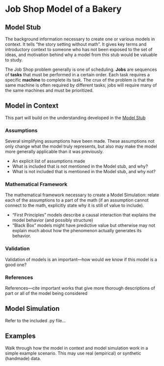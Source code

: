 # Job Shop Model of a Bakery

## Model Stub
The background information necessary to create one or various models in context.  It tells “the story setting without math”.  It gives key terms and introductory 
context to someone who has not been exposed to the set of ideas, and motivation behind why a model from this stub would be valuable to study.

The Job Shop problem generally is one of scheduling. **Jobs** are sequences of **tasks** that must be performed in a certain order. Each task requires a 
specific **machine** to complete its task. The crux of the problem is that the same machine is often required by different tasks; jobs will require many of the same
machines and must be prioritized.

## Model in Context
This part will build on the understanding developed in the [Model Stub](#Model-Stub)

### Assumptions
Several simplifying assumptions have been made. These assumptions not only change what the model truly represents, but also may make the model more generally 
applicable than it was previously.
- An explicit list of assumptions made 
- What is included that is not mentioned in the Model stub, and why?  
- What is not included that is mentioned in the Model stub, and why not?

### Mathematical Framework
The mathematical framework necessary to create a Model Simulation: relate each of the assumptions to a part of the math (if an assumption cannot connect to the 
math, explicitly state why it is still of value to include).
- “First Principles” models describe a causal interaction that explains the model behavior (and possibly structure)
- “Black Box” models might have predictive value but otherwise may not explain much about how the phenomenon actually generates its behavior.

### Validation
Validation of models is an important—how would we know if this model is a good one?

### References
References—cite important works that give more thorough descriptions of part or all of the model being considered

## Model Simulation
Refer to the included .py file...

## Examples
Walk through how the model in context and model simulation work in a simple example scenario.  This may use real (empirical) or synthetic (handmade) data.

